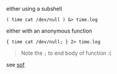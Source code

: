 
either using a subshell

```
( time cat /dev/null ) &> time.log
```

either with an anonymous function

```
{ time cat /dev/null; } 2> time.log
```

> Note the `;` to end body of function :(
>

see [sof](http://stackoverflow.com/questions/13176611/bash-script-write-executing-time-in-a-file)
